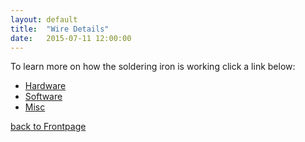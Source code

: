 ```yaml
---
layout: default
title:  "Wire Details"
date:   2015-07-11 12:00:00
---
```





To learn more on how the soldering iron is working click a link below:
- [Hardware](Hardware)
- [Software](Software)
- [Misc](Misc)

[back to Frontpage](Frontpage)
